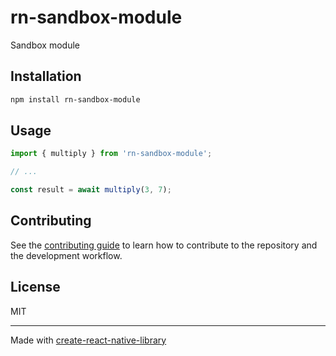# rn-sandbox-module

Sandbox module

## Installation

```sh
npm install rn-sandbox-module
```

## Usage

```js
import { multiply } from 'rn-sandbox-module';

// ...

const result = await multiply(3, 7);
```

## Contributing

See the [contributing guide](CONTRIBUTING.md) to learn how to contribute to the repository and the development workflow.

## License

MIT

---

Made with [create-react-native-library](https://github.com/callstack/react-native-builder-bob)
